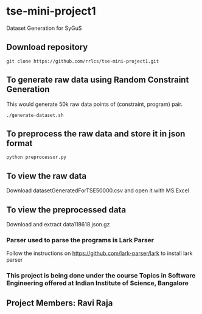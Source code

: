 # tse-mini-project1
Dataset Generation for SyGuS

## Download repository
```
git clone https://github.com/rrlcs/tse-mini-project1.git
```

## To generate raw data using Random Constraint Generation
This would generate 50k raw data points of (constraint, program) pair.
```
./generate-dataset.sh
```

## To preprocess the raw data and store it in json format
```
python preprocessor.py
```

## To view the raw data
Download datasetGeneratedForTSE50000.csv and open it with MS Excel

## To view the preprocessed data
Download and extract data118618.json.gz

### Parser used to parse the programs is Lark Parser 
Follow the instructions on https://github.com/lark-parser/lark to install lark parser

### This project is being done under the course Topics in Software Engineering offered at Indian Institute of Science, Bangalore

## Project Members: Ravi Raja
